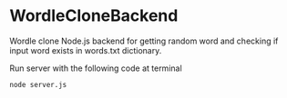 # WordleCloneBackend
Wordle clone Node.js backend for getting random word and checking if input word exists in words.txt dictionary.

Run server with the following code at terminal
````
node server.js
````
